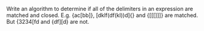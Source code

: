 Write an algorithm to determine if all of the delimiters in an expression are matched and closed.
E.g. {ac[bb]}, [dklf(df(kl))d]{} and {[[[]]]} are matched. But {3234[fd and {df][d} are not.
